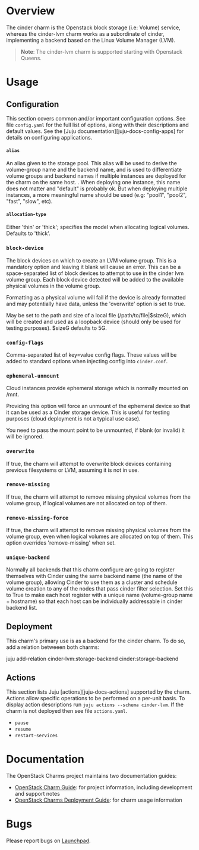 # Overview

The cinder charm is the Openstack block storage (i.e: Volume) service, whereas the cinder-lvm charm works as a subordinate of cinder, implementing a backend based on the Linux Volume Manager (LVM).

> **Note**: The cinder-lvm charm is supported starting with Openstack Queens.

# Usage

## Configuration

This section covers common and/or important configuration options. See file `config.yaml` for the full list of options, along with their descriptions and default values. See the [Juju documentation][juju-docs-config-apps] for details on configuring applications.

#### `alias`

An alias given to the storage pool. This alias will be used to derive the volume-group name and the backend name, and is used
to differentiate volume groups and backend names if multiple instances are deployed for the charm on the same host.
      .
When deploying one instance, this name does not matter and "default" is probably ok. But when deploying multiple instances,
a more meaningful name should be used (e.g: "pool1", "pool2", "fast", "slow", etc).

#### `allocation-type`

Either 'thin' or 'thick'; specifies the model when allocating logical volumes. Defaults to 'thick'.

### `block-device`

The block devices on which to create an LVM volume group. This is a mandatory option and leaving it blank will cause an error.
This can be a space-separated list of block devices to attempt to use in the cinder lvm volume group. Each block device detected
will be added to the available physical volumes in the volume group.

Formatting as a physical volume will fail if the device is already formatted and may potentially have data, unless the 'overwrite'
option is set to true.

May be set to the path and size of a local file (/path/to/file|$sizeG), which will be created and used as a
loopback device (should only be used for testing purposes). $sizeG defaults to 5G.

### `config-flags`

Comma-separated list of key=value config flags. These values will be added to standard options when injecting config into `cinder.conf`.

### `ephemeral-unmount`

Cloud instances provide ephemeral storage which is normally mounted on /mnt.

Providing this option will force an unmount of the ephemeral device so that it can be used as a Cinder storage device. This is useful for
testing purposes (cloud deployment is not a typical use case).

You need to pass the mount point to be unmounted, if blank (or invalid) it will be ignored.

### `overwrite`

If true, the charm will attempt to overwrite block devices containing previous filesystems or LVM, assuming it is not in use.

### `remove-missing`

If true, the charm will attempt to remove missing physical volumes from the volume group, if logical volumes are not allocated on top of them.

### `remove-missing-force`

If true, the charm will attempt to remove missing physical volumes from the volume group, even when logical volumes are allocated on top of them.
This option overrides 'remove-missing' when set.

### `unique-backend`

Normally all backends that this charm configure are going to register themselves with Cinder using the same backend name (the
name of the volume group), allowing Cinder to use them as a cluster and schedule volume creation to any of the nodes that pass
cinder filter selection. Set this to True to make each host register with a unique name (volume-group name + hostname)
so that each host can be individually addressable in cinder backend list.

## Deployment

This charm's primary use is as a backend for the cinder charm. To do so, add a relation betweeen both charms:

  juju add-relation cinder-lvm:storage-backend cinder:storage-backend

## Actions

This section lists Juju [actions][juju-docs-actions] supported by the charm. Actions allow specific operations to be performed on a per-unit basis. To display action descriptions run `juju actions --schema cinder-lvm`. If the charm is not deployed then see file `actions.yaml`.

* `pause`
* `resume`
* `restart-services`

# Documentation

The OpenStack Charms project maintains two documentation guides:

* [OpenStack Charm Guide][cg]: for project information, including development
  and support notes
* [OpenStack Charms Deployment Guide][cdg]: for charm usage information

# Bugs

Please report bugs on [Launchpad][lp-bugs-charm-cinder-lvm].

[cg]: https://docs.openstack.org/charm-guide
[cdg]: https://docs.openstack.org/project-deploy-guide/charm-deployment-guide
[lp-bugs-charm-cinder-lvm]: https://bugs.launchpad.net/charm-cinder-lvm/+filebug


